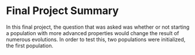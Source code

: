 # Final Project Summary
In this final project, the question that was asked was whether or not starting a population with more advanced properties would change the result of numerous evolutions. In order to test this, two populations were initialized, the first population.

